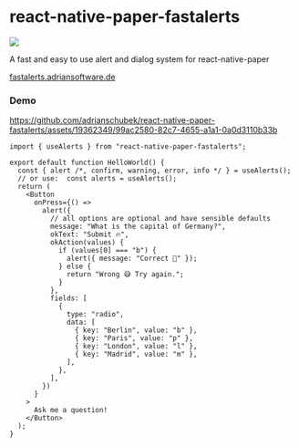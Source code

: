 # react-native-paper-fastalerts
![](https://img.shields.io/badge/Runs%20with%20Expo-4630EB.svg?style=flat-square&logo=EXPO&labelColor=f3f3f3&logoColor=000)

A fast and easy to use alert and dialog system for react-native-paper

[fastalerts.adriansoftware.de](https://fastalerts.adriansoftware.de/)

### Demo

https://github.com/adrianschubek/react-native-paper-fastalerts/assets/19362349/99ac2580-82c7-4655-a1a1-0a0d3110b33b

```tsx
import { useAlerts } from "react-native-paper-fastalerts";
 
export default function HelloWorld() {
  const { alert /*, confirm, warning, error, info */ } = useAlerts();
  // or use:  const alerts = useAlerts();
  return (
    <Button
      onPress={() =>
        alert({
          // all options are optional and have sensible defaults
          message: "What is the capital of Germany?",
          okText: "Submit 🔥",
          okAction(values) {
            if (values[0] === "b") {
              alert({ message: "Correct 🤗" });
            } else {
              return "Wrong 😅 Try again.";
            }
          },
          fields: [
            {
              type: "radio",
              data: [
                { key: "Berlin", value: "b" },
                { key: "Paris", value: "p" },
                { key: "London", value: "l" },
                { key: "Madrid", value: "m" },
              ],
            },
          ],
        })
      }
    >
      Ask me a question!
    </Button>
  );
}
```
